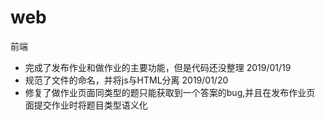 # web
前端
- 完成了发布作业和做作业的主要功能，但是代码还没整理 2019/01/19
- 规范了文件的命名，并将js与HTML分离 2019/01/20
- 修复了做作业页面同类型的题只能获取到一个答案的bug,并且在发布作业页 面提交作业时将题目类型语义化
